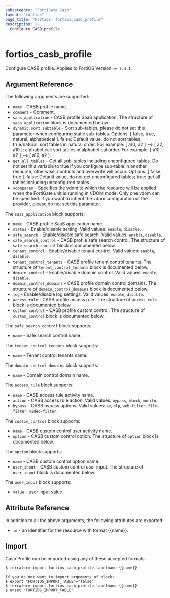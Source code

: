 ```yaml
---
subcategory: "FortiGate Casb"
layout: "fortios"
page_title: "FortiOS: fortios_casb_profile"
description: |-
  Configure CASB profile.
---
```


# fortios_casb_profile
Configure CASB profile. Applies to FortiOS Version `>= 7.4.1`.

## Argument Reference

The following arguments are supported:

* `name` - CASB profile name.
* `comment` - Comment.
* `saas_application` - CASB profile SaaS application. The structure of `saas_application` block is documented below.
* `dynamic_sort_subtable` - Sort sub-tables, please do not set this parameter when configuring static sub-tables. Options: [ false, true, natural, alphabetical ]. false: Default value, do not sort tables; true/natural: sort tables in natural order. For example: [ a10, a2 ] --> [ a2, a10 ]; alphabetical: sort tables in alphabetical order. For example: [ a10, a2 ] --> [ a10, a2 ].
* `get_all_tables` - Get all sub-tables including unconfigured tables. Do not set this variable to true if you configure sub-table in another resource, otherwise, conflicts and overwrite will occur. Options: [ false, true ]. false: Default value, do not get unconfigured tables; true: get all tables including unconfigured tables. 
* `vdomparam` - Specifies the vdom to which the resource will be applied when the FortiGate unit is running in VDOM mode. Only one vdom can be specified. If you want to inherit the vdom configuration of the provider, please do not set this parameter.

The `saas_application` block supports:

* `name` - CASB profile SaaS application name.
* `status` - Enable/disable setting. Valid values: `enable`, `disable`.
* `safe_search` - Enable/disable safe search. Valid values: `enable`, `disable`.
* `safe_search_control` - CASB profile safe search control. The structure of `safe_search_control` block is documented below.
* `tenant_control` - Enable/disable tenant control. Valid values: `enable`, `disable`.
* `tenant_control_tenants` - CASB profile tenant control tenants. The structure of `tenant_control_tenants` block is documented below.
* `domain_control` - Enable/disable domain control. Valid values: `enable`, `disable`.
* `domain_control_domains` - CASB profile domain control domains. The structure of `domain_control_domains` block is documented below.
* `log` - Enable/disable log settings. Valid values: `enable`, `disable`.
* `access_rule` - CASB profile access rule. The structure of `access_rule` block is documented below.
* `custom_control` - CASB profile custom control. The structure of `custom_control` block is documented below.

The `safe_search_control` block supports:

* `name` - Safe search control name.

The `tenant_control_tenants` block supports:

* `name` - Tenant control tenants name.

The `domain_control_domains` block supports:

* `name` - Domain control domain name.

The `access_rule` block supports:

* `name` - CASB access rule activity name.
* `action` - CASB access rule action. Valid values: `bypass`, `block`, `monitor`.
* `bypass` - CASB bypass options. Valid values: `av`, `dlp`, `web-filter`, `file-filter`, `video-filter`.

The `custom_control` block supports:

* `name` - CASB custom control user activity name.
* `option` - CASB custom control option. The structure of `option` block is documented below.

The `option` block supports:

* `name` - CASB custom control option name.
* `user_input` - CASB custom control user input. The structure of `user_input` block is documented below.

The `user_input` block supports:

* `value` - user input value.


## Attribute Reference

In addition to all the above arguments, the following attributes are exported:
* `id` - an identifier for the resource with format {{name}}.

## Import

Casb Profile can be imported using any of these accepted formats:
```
$ terraform import fortios_casb_profile.labelname {{name}}

If you do not want to import arguments of block:
$ export "FORTIOS_IMPORT_TABLE"="false"
$ terraform import fortios_casb_profile.labelname {{name}}
$ unset "FORTIOS_IMPORT_TABLE"
```
